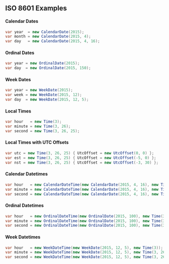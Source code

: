 ## ISO 8601 Examples

#### Calendar Dates

```csharp
var year  = new CalendarDate(2015);
var month = new CalendarDate(2015, 4);
var day   = new CalendarDate(2015, 4, 16);
```

#### Ordinal Dates

```csharp
var year = new OrdinalDate(2015);
var day  = new OrdinalDate(2015, 150);
```

#### Week Dates

```csharp
var year = new WeekDate(2015);
var week = new WeekDate(2015, 12);
var day  = new WeekDate(2015, 12, 5);
```

#### Local Times

```csharp
var hour   = new Time(3);
var minute = new Time(3, 26);
var second = new Time(3, 26, 25);
```

#### Local Times with UTC Offsets

```csharp
var utc = new Time(3, 26, 25) { UtcOffset = new UtcOffset(0, 0) };
var est = new Time(3, 26, 25) { UtcOffset = new UtcOffset(-5, 0) };
var nst = new Time(3, 26, 25) { UtcOffset = new UtcOffset(-3, 30) };
``` 

#### Calendar Datetimes

```csharp
var hour   = new CalendarDateTime(new CalendarDate(2015, 4, 16), new Time(3));
var minute = new CalendarDateTime(new CalendarDate(2015, 4, 16), new Time(3, 26));
var second = new CalendarDateTime(new CalendarDate(2015, 4, 16), new Time(3, 26, 25));
```

#### Ordinal Datetimes

```csharp
var hour   = new OrdinalDateTime(new OrdinalDate(2015, 100), new Time(3));
var minute = new OrdinalDateTime(new OrdinalDate(2015, 100), new Time(3, 26));
var second = new OrdinalDateTime(new OrdinalDate(2015, 100), new Time(3, 26, 25));
```

#### Week Datetimes

```csharp
var hour   = new WeekDateTime(new WeekDate(2015, 12, 5), new Time(3));
var minute = new WeekDateTime(new WeekDate(2015, 12, 5), new Time(3, 26));
var second = new WeekDateTime(new WeekDate(2015, 12, 5), new Time(3, 26, 25));
```